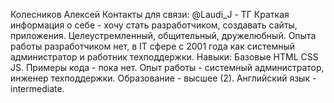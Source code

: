 Колесников Алексей
Контакты для связи: @Laudi_J - ТГ
Краткая информация о себе - хочу стать разработчиком, создавать сайты, приложения. Целеустремленный, общительный, дружелюбный. Опыта работы разработчиком нет, в IT сфере с 2001 года как системный администратор и работник техподдержки.
Навыки: Базовые HTML CSS JS. 
Примеры кода - пока нет.
Опыт работы - системный администратор, инженер техподдержки.
Образование - высшее (2).
Английский язык - intermediate.
